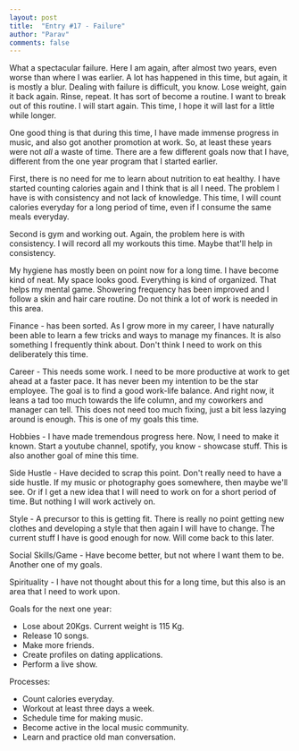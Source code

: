 ```yaml
---
layout: post
title:  "Entry #17 - Failure"
author: "Parav"
comments: false
---
```


What a spectacular failure. Here I am again, after almost two years, even worse than where I was earlier. A lot has happened in this time, but again, it is mostly a blur.
Dealing with failure is difficult, you know. Lose weight, gain it back again. Rinse, repeat. It has sort of become a routine. I want to break out of this routine. 
I will start again. This time, I hope it will last for a little while longer.

One good thing is that during this time, I have made immense progress in music, and also got another promotion at work. So, at least these years were not *all* a waste of time.
There are a few different goals now that I have, different from the one year program that I started earlier.

First, there is no need for me to learn about nutrition to eat healthy. I have started counting calories again and I think that is all I need. The problem I have is with consistency
and not lack of knowledge. This time, I will count calories everyday for a long period of time, even if I consume the same meals everyday.

Second is gym and working out. Again, the problem here is with consistency. I will record all my workouts this time. Maybe that'll help in consistency. 

My hygiene has mostly been on point now for a long time. I have become kind of neat. My space looks good. Everything is kind of organized. That helps my mental game. 
Showering frequency has been improved and I follow a skin and hair care routine. Do not think a lot of work is needed in this area.

Finance - has been sorted. As I grow more in my career, I have naturally been able to learn a few tricks and ways to manage my finances. It is also something I frequently think about.
Don't think I need to work on this deliberately this time.

Career - This needs some work. I need to be more productive at work to get ahead at a faster pace. It has never been my intention to be the star employee. The goal is to find a good work-life balance.
And right now, it leans a tad too much towards the life column, and my coworkers and manager can tell. This does not need too much fixing, just a bit less lazying around is enough. This is one of 
my goals this time. 

Hobbies - I have made tremendous progress here. Now, I need to make it known. Start a youtube channel, spotify, you know - showcase stuff. This is also another goal of mine this time.

Side Hustle - Have decided to scrap this point. Don't really need to have a side hustle. If my music or photography goes somewhere, then maybe we'll see. 
Or if I get a new idea that I will need to work on for a short period of time. But nothing I will work actively on.

Style - A precursor to this is getting fit. There is really no point getting new clothes and developing a style that then again I will have to change. The current stuff I have is good enough for now.
Will come back to this later.

Social Skills/Game - Have become better, but not where I want them to be. Another one of my goals.

Spirituality - I have not thought about this for a long time, but this also is an area that I need to work upon. 

Goals for the next one year:

- Lose about 20Kgs. Current weight is 115 Kg.
- Release 10 songs.
- Make more friends.
- Create profiles on dating applications.
- Perform a live show.

Processes:

- Count calories everyday.
- Workout at least three days a week.
- Schedule time for making music.
- Become active in the local music community.
- Learn and practice old man conversation.



